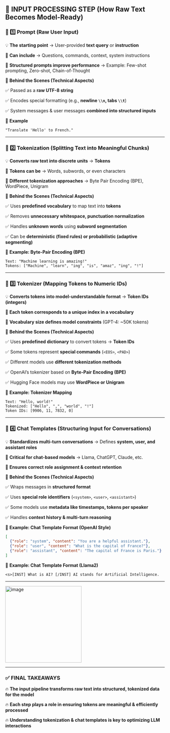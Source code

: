 ## **🚀 INPUT PROCESSING STEP (How Raw Text Becomes Model-Ready)**

### **📌 1️⃣ Prompt (Raw User Input)**

💡 **The starting point** → User-provided **text query** or **instruction**

🔹 **Can include** → Questions, commands, context, system instructions

🔹 **Structured prompts improve performance** → Example: Few-shot prompting, Zero-shot, Chain-of-Thought

📌 **Behind the Scenes (Technical Aspects)**

✅ Passed as a **raw UTF-8 string**

✅ Encodes special formatting (e.g., **newline `\\n`, tabs `\\t`**)

✅ System messages & user messages **combined into structured inputs**

📌 **Example**

```
"Translate 'Hello' to French."
```

---

### **📌 2️⃣ Tokenization (Splitting Text into Meaningful Chunks)**

💡 **Converts raw text into discrete units** → **Tokens**

🔹 **Tokens can be** → Words, subwords, or even characters

🔹 **Different tokenization approaches** → Byte Pair Encoding (BPE), WordPiece, Unigram

📌 **Behind the Scenes (Technical Aspects)**

✅ Uses **predefined vocabulary** to map text into **tokens**

✅ Removes **unnecessary whitespace, punctuation normalization**

✅ Handles **unknown words** using **subword segmentation**

✅ Can be **deterministic (fixed rules) or probabilistic (adaptive segmenting)**

📌 **Example: Byte-Pair Encoding (BPE)**

```
Text: "Machine learning is amazing!"
Tokens: ["Machine", "learn", "ing", "is", "amaz", "ing", "!"]
```

---

### **📌 3️⃣ Tokenizer (Mapping Tokens to Numeric IDs)**

💡 **Converts tokens into model-understandable format** → **Token IDs (integers)**

🔹 **Each token corresponds to a unique index in a vocabulary**

🔹 **Vocabulary size defines model constraints** (GPT-4: ~50K tokens)

📌 **Behind the Scenes (Technical Aspects)**

✅ Uses **predefined dictionary** to convert tokens → **Token IDs**

✅ Some tokens represent **special commands** (`<EOS>`, `<PAD>`)

✅ Different models use **different tokenization methods**

✅ OpenAI’s tokenizer based on **Byte-Pair Encoding (BPE)**

✅ Hugging Face models may use **WordPiece or Unigram**

📌 **Example: Tokenizer Mapping**

```
Text: "Hello, world!"
Tokenized: ["Hello", ",", "world", "!"]
Token IDs: [9906, 11, 7832, 0]
```

---

### **📌 4️⃣ Chat Templates (Structuring Input for Conversations)**

💡 **Standardizes multi-turn conversations** → Defines **system, user, and assistant roles**

🔹 **Critical for chat-based models** → Llama, ChatGPT, Claude, etc.

🔹 **Ensures correct role assignment & context retention**

📌 **Behind the Scenes (Technical Aspects)**

✅ Wraps messages in **structured format**

✅ Uses **special role identifiers** (`<system>`, `<user>`, `<assistant>`)

✅ Some models use **metadata like timestamps, tokens per speaker**

✅ Handles **context history & multi-turn reasoning**

📌 **Example: Chat Template Format (OpenAI Style)**

```json
[
  {"role": "system", "content": "You are a helpful assistant."},
  {"role": "user", "content": "What is the capital of France?"},
  {"role": "assistant", "content": "The capital of France is Paris."}
]
```

📌 **Example: Chat Template Format (Llama2)**

```
<s>[INST] What is AI? [/INST] AI stands for Artificial Intelligence.
```

---
   <img width="241" alt="image" src="https://github.com/user-attachments/assets/37982ef5-ee25-4984-8a69-2d94d4a0b4f9" />
 

---

### **✅ FINAL TAKEAWAYS**

🔥 **The input pipeline transforms raw text into structured, tokenized data for the model**

🔥 **Each step plays a role in ensuring tokens are meaningful & efficiently processed**

🔥 **Understanding tokenization & chat templates is key to optimizing LLM interactions**
